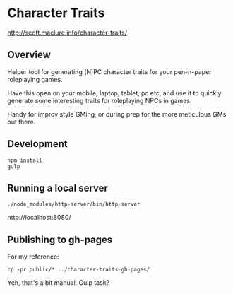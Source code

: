 # Character Traits

http://scott.maclure.info/character-traits/

## Overview

Helper tool for generating (N)PC character traits for your pen-n-paper roleplaying games.

Have this open on your mobile, laptop, tablet, pc etc, and use it to quickly generate some interesting traits for roleplaying NPCs in games.

Handy for improv style GMing, or during prep for the more meticulous GMs out there.

## Development

```
npm install
gulp
```

## Running a local server

`./node_modules/http-server/bin/http-server`

http://localhost:8080/

## Publishing to gh-pages

For my reference:

```
cp -pr public/* ../character-traits-gh-pages/
```

Yeh, that's a bit manual. Gulp task?
